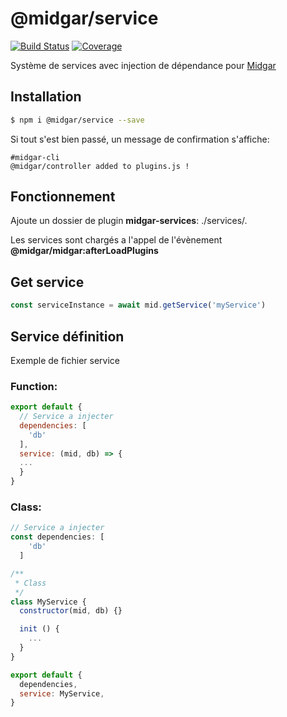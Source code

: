 # @midgar/service
[![Build Status](https://drone.midgar.io/api/badges/Midgar/service/status.svg)](https://drone.midgar.io/Midgar/service)
[![Coverage](https://sonar.midgar.io/api/project_badges/measure?project=Midgar%3Aservice&metric=coverage)](https://sonar.midgar.io/dashboard?id=Midgar%3Aservice)

Système de services avec injection de dépendance pour [Midgar](https://github.com/midgarjs/midgar)

## Installation

```sh
$ npm i @midgar/service --save
```

Si tout s'est bien passé, un message de confirmation s'affiche:
```
#midgar-cli
@midgar/controller added to plugins.js !
```


## Fonctionnement
Ajoute un dossier de plugin **midgar-services**: ./services/.

Les services sont chargés a l'appel de l'évènement **@midgar/midgar:afterLoadPlugins**

## Get service

```js
const serviceInstance = await mid.getService('myService')
```

## Service définition
Exemple de fichier service

### Function:

```js
export default {
  // Service a injecter
  dependencies: [
    'db'
  ],
  service: (mid, db) => {
  ...
  }
}
```

### Class:
```js
// Service a injecter
const dependencies: [
    'db'
  ]

/**
 * Class
 */
class MyService {
  constructor(mid, db) {}

  init () {
    ...
  }
}

export default {
  dependencies,
  service: MyService,
}
```
